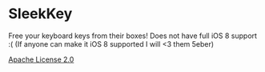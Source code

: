 # SleekKey
Free your keyboard keys from their boxes!  Does not have full iOS 8 support :(
(If anyone can make it iOS 8 supported I will <3 them 5eber)

[Apache License 2.0](https://www.apache.org/licenses/LICENSE-2.0.html)
